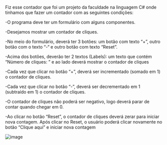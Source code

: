 Fiz esse contador que foi um projeto da faculdade na linguagem C# onde tinhamos que fazer um contador com as seguintes condições:

-O programa deve ter um formulário com alguns componentes.

-Desejamos mostrar um contador de cliques.

-No meio do formulário, deverá ter 3 botões: um botão com texto “+”, outro botão com
o texto “-“ e outro botão com texto “Reset”.

-Acima dos botões, deverão ter 2 textos (Labels): um texto que contém “Número de
cliques: ” e ao lado deverá mostrar o contador de cliques

-Cada vez que clicar no botão “+”, deverá ser incrementado (somado em 1) o contador
de cliques.

-Cada vez que clicar no botão “-”, deverá ser decrementado em 1 (subtraído em 1) o
contador de cliques.

-O contador de cliques não poderá ser negativo, logo deverá parar de contar quando
chegar em 0.

-Ao clicar no botão “Reset”, o contador de cliques deverá zerar para iniciar nova
contagem. Após clicar no Reset, o usuário poderá clicar novamente no botão “Clique
aqui” e iniciar nova contagem


![image](https://github.com/VitorVargass/Counter/assets/121463179/60e2d2df-1625-4a63-a681-5b47c7226a87)
